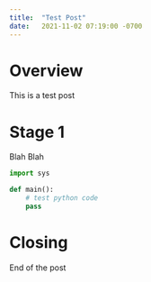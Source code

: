 ```yaml
---
title:  "Test Post"
date:   2021-11-02 07:19:00 -0700
---
```


# Overview
This is a test post


# Stage 1
Blah Blah

```python
import sys

def main():
	# test python code
	pass
```

# Closing
End of the post
